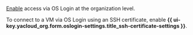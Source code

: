 [Enable](../../organization/operations/os-login-access.md) access via OS Login at the organization level.

To connect to a VM via OS Login using an SSH certificate, enable **{{ ui-key.yacloud_org.form.oslogin-settings.title_ssh-certificate-settings }}**.